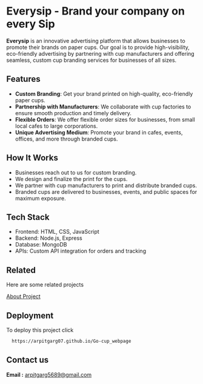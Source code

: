 # Everysip - Brand your company on every Sip

**Everysip** is an innovative advertising platform that allows businesses to promote their brands on paper cups. Our goal is to provide high-visibility, eco-friendly advertising by partnering with cup manufacturers and offering seamless, custom cup branding services for businesses of all sizes.

## Features

- **Custom Branding**: Get your brand printed on high-quality, eco-friendly paper cups.
- **Partnership with Manufacturers**: We collaborate with cup factories to ensure smooth production and timely delivery.
- **Flexible Orders**: We offer flexible order sizes for businesses, from small local cafes to large corporations.
- **Unique Advertising Medium**: Promote your brand in cafes, events, offices, and more through branded cups.

## How It Works
- Businesses reach out to us for custom branding.
- We design and finalize the print for the cups.
- We partner with cup manufacturers to print and distribute branded cups.
- Branded cups are delivered to businesses, events, and public spaces for maximum exposure.

## Tech Stack
- Frontend: HTML, CSS, JavaScript
- Backend: Node.js, Express
- Database: MongoDB
- APIs: Custom API integration for orders and tracking
## Related

Here are some related projects

[About Project](https://github.com/Arpitgarg07/Go-cup_webpage)




## Deployment

To deploy this project click

```bash
  https://arpitgarg07.github.io/Go-cup_webpage
```


## Contact us

**Email :** arpitgarg5689@gmail.com 


